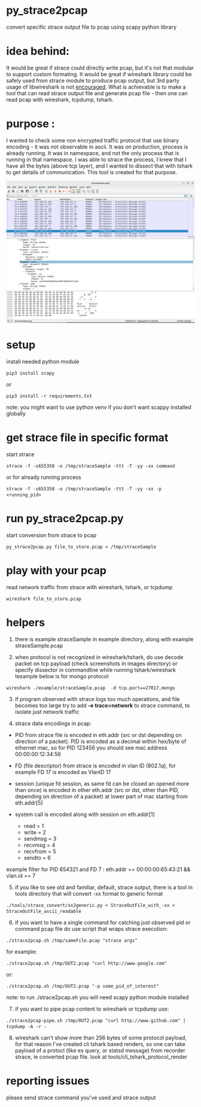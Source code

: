 # py_strace2pcap
convert specific strace output file to pcap using scapy python library

# idea behind:
It would be great if strace could directly write pcap, but it's not that modular to support custom formating.
It would be great if wireshark library could be safely used from strace module to produce pcap output, 
but 3rd party usage of libwireshark is not [encouraged](https://stackoverflow.com/questions/10308127/using-libwireshark-to-get-wireshark-functionality-programmatically).
What is achievable is to make a tool that can read strace output file and generate pcap file - then one can read pcap with wireshark, tcpdump, tshark.

# purpose :
I wanted to check some non encrypted traffic protocol that use binary encoding - it was not observable in ascii. 
It was on production, process is already running. It was in namespace, and not the only process that is running in that namespace.
I was able to strace the process, I knew that I have all the bytes (above tcp layer), and I wanted
to dissect that with tshark to get details of communication. This tool is created for that purpose. 

![example wireshark](https://github.com/comboshreddies/py-strace2pcap/blob/main/images/mongo_find.png?raw=true)


# setup
install needed python module
```console
pip3 install scapy
```
or
```console
pip3 install -r requirements.txt
```

note: you might want to use python venv if you don't want scappy installed globally

# get strace file in specific format
start strace
```console
strace -f -s655350 -o /tmp/straceSample -ttt -T -yy -xx command
```
or for already running process
``` console
strace -f -s655350 -o /tmp/straceSample -ttt -T -yy -xx -p <running_pid>
```

# run py\_strace2pcap.py
start conversion from strace to pcap
```console
py_strace2pcap.py file_to_store.pcap < /tmp/straceSample
```

# play with your pcap
read network traffic from strace with wireshark, tshark, or tcpdump
```console
wireshark file_to_store.pcap
```

# helpers
1) there is example straceSample in example directory, along with example straceSample.pcap

2) when protocol is not recognized in wireshark/tshark, do use decode packet on tcp payload (check screenshots in images directory)
or specify dissector in commandline while running tshark/wireshark
texample below is for mongo protocol
```console
wireshark ./example/straceSample.pcap  -d tcp.port==27017,mongo 
```
3) if program observed with strace logs too much operations, and file becomes too large 
try to add **-e trace=network** to strace command, to isolate just network traffic

4) strace data encodings in pcap:

* PID from strace file is encoded in eth.addr (src or dst depending on direction of a packet). PID is encoded as a decimal within hex/byte of ethernet mac, so for PID 123456 you should see mac address 00:00:00:12:34:56

* FD (file descriptor) from strace is encoded in vlan ID (802.1q), for example FD 17 is encoded as VlanID 17

* session (unique fd session, as same fd can be closed an opened more than once) is encoded in other eth.addr (src or dst, other than PID, depending on direction of a packet) at lower part of mac starting from eth.addr[5]

* system call is encoded along with session on eth.addr[1]
   * read = 1
   * write = 2
   * sendmsg = 3
   * recvmsg = 4
   * recvfrom = 5
   * sendto = 6

example filter for PID 654321 and FD 7 : eth.addr == 00:00:00:65:43:21 && vlan.id == 7

5) if you like to see old and familiar, default, strace output, there is a tool in tools directory that will convert -xx format to generic format
``` console
./tools/strace_convert/xx2generic.py < StraceOutFile_with_-xx > StraceOutFile_ascii_readable
```

6) if you want to have a single command for catching just observed pid or command pcap file do use script that wraps strace execution:
``` console
./strace2pcap.sh /tmp/sameFile.pcap "strace args"
```
for example:
``` console
./strace2pcap.sh /tmp/OUT2.pcap "curl http://www.google.com"
```
or:
``` console
./strace2pcap.sh /tmp/OUT2.pcap "-p some_pid_of_interest"
```
note: to run ./strace2pcap.sh you will need scapy python module installed

7) if you want to pipe pcap content to wireshark or tcpdump use:
``` console
./strace2pcap-pipe.sh /tmp/OUT2.pcap "curl http://www.github.com" | tcpdump -A -r -
```

8) wireshark can't show more than 256 bytes of some protocol payload, for that reason I've created cli tshark based renders, so one can take payload of a protocl (like es query, or statsd message) from recorder strace, ie converted pcap file. look at tools/cli_tshark_protocol_render

# reporting issues
please send strace command you've used and strace output

